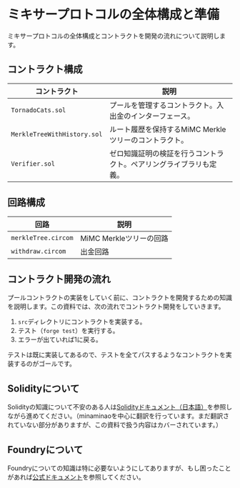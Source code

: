 # ミキサープロトコルの全体構成と準備

ミキサープロトコルの全体構成とコントラクトを開発の流れについて説明します。

## コントラクト構成

| コントラクト                | 説明                                                               |
| --------------------------- | ------------------------------------------------------------------ |
| `TornadoCats.sol`           | プールを管理するコントラクト。入出金のインターフェース。           |
| `MerkleTreeWithHistory.sol` | ルート履歴を保持するMiMC Merkleツリーのコントラクト。              |
| `Verifier.sol`              | ゼロ知識証明の検証を行うコントラクト。ペアリングライブラリも定義。 |

## 回路構成

| 回路                | 説明                    |
| ------------------- | ----------------------- |
| `merkleTree.circom` | MiMC Merkleツリーの回路 |
| `withdraw.circom`   | 出金回路                |

## コントラクト開発の流れ

プールコントラクトの実装をしていく前に、コントラクトを開発するための知識を説明します。この資料では、次の流れでコントラクト開発をしていきます。

1. `src`ディレクトリにコントラクトを実装する。
2. テスト（`forge test`）を実行する。
3. エラーが出ていれば1に戻る。

テストは既に実装してあるので、テストを全てパスするようなコントラクトを実装するのがゴールです。

## Solidityについて

Solidityの知識について不安のある人は[Solidityドキュメント（日本語）](https://solidity-ja.readthedocs.io/ja/latest/)を参照しながら進めてください。（minaminaoを中心に翻訳を行っています。まだ翻訳されていない部分がありますが、この資料で扱う内容はカバーされています。）

## Foundryについて

Foundryについての知識は特に必要ないようにしてありますが、もし困ったことがあれば[公式ドキュメント](https://book.getfoundry.sh/)を参照してください。
